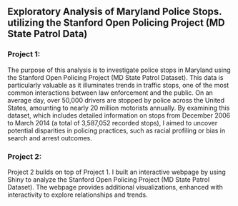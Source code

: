 ## Exploratory Analysis of Maryland Police Stops. utilizing the Stanford Open Policing Project (MD State Patrol Data)
### Project 1: 
The purpose of this analysis is to investigate police stops in Maryland using the Stanford Open Policing Project (MD State Patrol Dataset). This data is particularly valuable as it illuminates trends in traffic stops, one of the most common interactions between law enforcement and the public. On an average day, over 50,000 drivers are stopped by police across the United States, amounting to nearly 20 million motorists annually. By examining this dataset, which includes detailed information on stops from December 2006 to March 2014 (a total of 3,587,052 recorded stops), I aimed to uncover potential disparities in policing practices, such as racial profiling or bias in search and arrest outcomes.

### Project 2:
Project 2 builds on top of Project 1. I built an interactive webpage by using Shiny to analyze the Stanford Open Policing Project (MD State Patrol Dataset). The webpage provides additional visualizations, enhanced with interactivity to explore relationships and trends.
